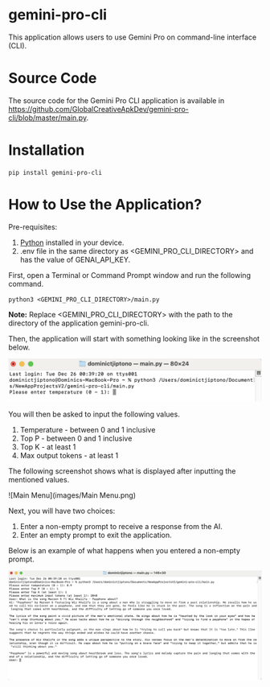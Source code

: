 # gemini-pro-cli

This application allows users to use Gemini Pro on command-line interface (CLI).

# Source Code

The source code for the Gemini Pro CLI application is available in 
https://github.com/GlobalCreativeApkDev/gemini-pro-cli/blob/master/main.py.

# Installation

```
pip install gemini-pro-cli
```

# How to Use the Application?

Pre-requisites:
1. [Python](https://www.python.org/downloads/) installed in your device.
2. .env file in the same directory as <GEMINI_PRO_CLI_DIRECTORY> and has the value of GENAI_API_KEY.

First, open a Terminal or Command Prompt window and run the following command.

```
python3 <GEMINI_PRO_CLI_DIRECTORY>/main.py
```

**Note:** Replace <GEMINI_PRO_CLI_DIRECTORY> with the path to the directory of the application gemini-pro-cli.

Then, the application will start with something looking like in the screenshot below.

![Application](images/Application.png)

You will then be asked to input the following values.

1. Temperature - between 0 and 1 inclusive
2. Top P - between 0 and 1 inclusive
3. Top K - at least 1
4. Max output tokens - at least 1

The following screenshot shows what is displayed after inputting the mentioned values.

![Main Menu](images/Main Menu.png)

Next, you will have two choices:

1. Enter a non-empty prompt to receive a response from the AI.
2. Enter an empty prompt to exit the application.

Below is an example of what happens when you entered a non-empty prompt.

![AI](images/AI.png)